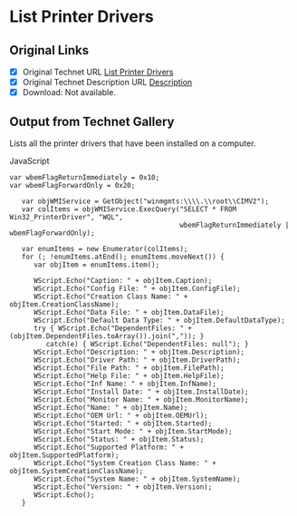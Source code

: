 # List Printer Drivers

## Original Links

- [x] Original Technet URL [List Printer Drivers](https://gallery.technet.microsoft.com/03e292b8-2bc9-42f8-8106-ed7392227af0)
- [x] Original Technet Description URL [Description](https://gallery.technet.microsoft.com/03e292b8-2bc9-42f8-8106-ed7392227af0/description)
- [x] Download: Not available.

## Output from Technet Gallery

Lists all the printer drivers that have been installed on a computer.

JavaScript

```
var wbemFlagReturnImmediately = 0x10;
var wbemFlagForwardOnly = 0x20;

   var objWMIService = GetObject("winmgmts:\\\\.\\root\\CIMV2");
   var colItems = objWMIService.ExecQuery("SELECT * FROM Win32_PrinterDriver", "WQL",
                                          wbemFlagReturnImmediately | wbemFlagForwardOnly);

   var enumItems = new Enumerator(colItems);
   for (; !enumItems.atEnd(); enumItems.moveNext()) {
      var objItem = enumItems.item();

      WScript.Echo("Caption: " + objItem.Caption);
      WScript.Echo("Config File: " + objItem.ConfigFile);
      WScript.Echo("Creation Class Name: " + objItem.CreationClassName);
      WScript.Echo("Data File: " + objItem.DataFile);
      WScript.Echo("Default Data Type: " + objItem.DefaultDataType);
      try { WScript.Echo("DependentFiles: " + (objItem.DependentFiles.toArray()).join(",")); }
         catch(e) { WScript.Echo("DependentFiles: null"); }
      WScript.Echo("Description: " + objItem.Description);
      WScript.Echo("Driver Path: " + objItem.DriverPath);
      WScript.Echo("File Path: " + objItem.FilePath);
      WScript.Echo("Help File: " + objItem.HelpFile);
      WScript.Echo("Inf Name: " + objItem.InfName);
      WScript.Echo("Install Date: " + objItem.InstallDate);
      WScript.Echo("Monitor Name: " + objItem.MonitorName);
      WScript.Echo("Name: " + objItem.Name);
      WScript.Echo("OEM Url: " + objItem.OEMUrl);
      WScript.Echo("Started: " + objItem.Started);
      WScript.Echo("Start Mode: " + objItem.StartMode);
      WScript.Echo("Status: " + objItem.Status);
      WScript.Echo("Supported Platform: " + objItem.SupportedPlatform);
      WScript.Echo("System Creation Class Name: " + objItem.SystemCreationClassName);
      WScript.Echo("System Name: " + objItem.SystemName);
      WScript.Echo("Version: " + objItem.Version);
      WScript.Echo();
   }
```

